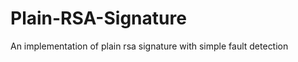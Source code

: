Plain-RSA-Signature
===================

An implementation of plain rsa signature with simple fault detection
